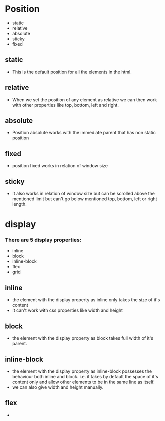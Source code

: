 # Position
- static
- relative
- absolute
- sticky
- fixed


## static
- This is the default position for all the elements in the html.

## relative
- When we set the position of any element as relative we can then work with other properties like top, bottom, left and right.

## absolute
- Position absolute works with the immediate parent that has non static position

## fixed
- position fixed works in relation of window size

## sticky
- It also works in relation of window size but can be scrolled above the mentioned limit but can't go below mentioned top, bottom, left or right length.


# display
### There are 5 display properties:
- inline
- block
- inline-block
- flex
- grid

## inline
- the element with the display property as inline only takes the size of it's content
- It can't work with css properties like width and height

## block
- the element with the display property as block takes full width of it's parent.

## inline-block
- the element with the display property as inline-block possesses the behaviour both inline and block. i.e. it takes by default the space of it's content only and allow other elements to be in the same line as itself.
- we can also give width and height manually.

## flex
- 
